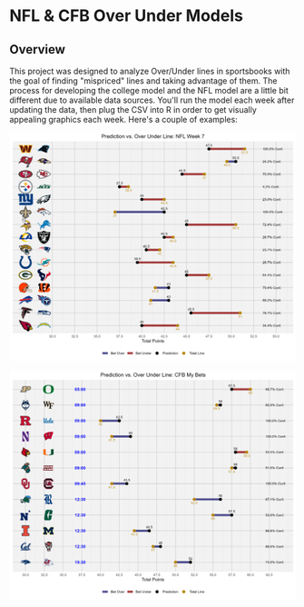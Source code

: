# NFL & CFB Over Under Models

## Overview
This project was designed to analyze Over/Under lines in sportsbooks with the goal of finding "mispriced" lines and taking advantage of them. The process for developing the college model and the NFL model are a little bit different due to available data sources. You'll run the model each week after updating the data, then plug the CSV into R in order to get visually appealing graphics each week. Here's a couple of examples:

![NFL Week 7](nfl_predictions.png)

![CFB Oct 19](my_bets_one.png)

